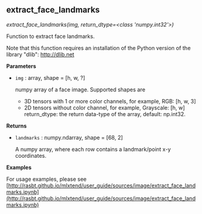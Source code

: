 ## extract_face_landmarks

*extract_face_landmarks(img, return_dtype=<class 'numpy.int32'>)*

Function to extract face landmarks.

Note that this function requires an installation of
the Python version of the library "dlib": http://dlib.net

**Parameters**

- `img` : array, shape = [h, w, ?]

    numpy array of a face image.
    Supported shapes are
    - 3D tensors with 1
    or more color channels, for example,
    RGB: [h, w, 3]
    - 2D tensors without color channel, for example,
    Grayscale: [h, w]
    return_dtype: the return data-type of the array,
    default: np.int32.

**Returns**

- `landmarks` : numpy.ndarray, shape = [68, 2]

    A numpy array, where each row contains a landmark/point x-y coordinates.

**Examples**

For usage examples, please see
    [http://rasbt.github.io/mlxtend/user_guide/sources/image/extract_face_landmarks.ipynb](http://rasbt.github.io/mlxtend/user_guide/sources/image/extract_face_landmarks.ipynb)

